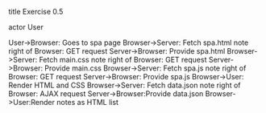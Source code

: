 title Exercise 0.5

actor User

User->Browser: Goes to spa page
Browser->Server: Fetch spa.html
note right of Browser: GET request
Server->Browser: Provide spa.html
Browser->Server: Fetch main.css
note right of Browser: GET request
Server->Browser: Provide main.css
Browser->Server: Fetch spa.js
note right of Browser: GET request
Server->Browser: Provide spa.js
Browser->User: Render HTML and CSS
Browser->Server: Fetch data.json
note right of Browser: AJAX request
Server->Browser:Provide data.json
Browser->User:Render notes as HTML list